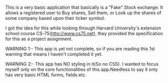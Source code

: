 This is a very basic application that basically is a "Fake" Stock exchange. It allows a registered user to Buy shares, Sell them, or Look up the shares of some company based upon their ticker symbol.

I got the idea for this while looking through Harvard University's extension school course CS-75(http://www.cs75.net), they provided the specification for this as a project assignment.

WARNING 1:- This app is yet not complete, so if you are reading this 1st warning that means I haven't completed it yet.

WARNING 2:- This app has NO styling in it(So no CSS). I wanted to focus myself only on the core functionalities of this app.Needless to say it only has very basic HTML forms, fields etc.